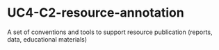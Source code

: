 # UC4-C2-resource-annotation
A set of conventions and tools to support resource publication (reports, data, educational materials) 

